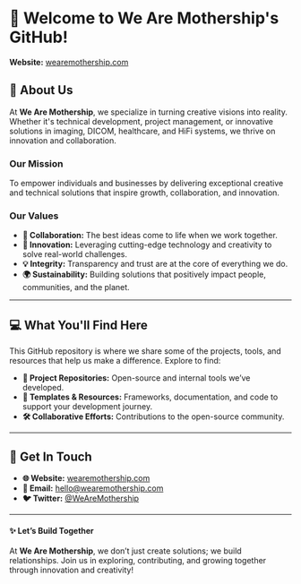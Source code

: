 # **👋 Welcome to We Are Mothership's GitHub!**  
**Website:** [wearemothership.com](http://wearemothership.com)  

## **🌟 About Us**  
At **We Are Mothership**, we specialize in turning creative visions into reality. Whether it's technical development, project management, or innovative solutions in imaging, DICOM, healthcare, and HiFi systems, we thrive on innovation and collaboration.  

### **Our Mission**  
To empower individuals and businesses by delivering exceptional creative and technical solutions that inspire growth, collaboration, and innovation.  

### **Our Values**  
- **🤝 Collaboration:** The best ideas come to life when we work together.  
- **🚀 Innovation:** Leveraging cutting-edge technology and creativity to solve real-world challenges.  
- **💡 Integrity:** Transparency and trust are at the core of everything we do.  
- **🌍 Sustainability:** Building solutions that positively impact people, communities, and the planet.  

---

## **💻 What You'll Find Here**  
This GitHub repository is where we share some of the projects, tools, and resources that help us make a difference. Explore to find:  
- **🚧 Project Repositories:** Open-source and internal tools we’ve developed.  
- **📂 Templates & Resources:** Frameworks, documentation, and code to support your development journey.  
- **🛠️ Collaborative Efforts:** Contributions to the open-source community.  

---

## **📢 Get In Touch**  
- **🌐 Website:** [wearemothership.com](http://wearemothership.com)  
- **📧 Email:** [hello@wearemothership.com](mailto:hello@wearemothership.com)  
- **🐦 Twitter:** [@WeAreMothership](https://twitter.com/WeAreMothership)  

---

#### **✨ Let’s Build Together**  
At **We Are Mothership**, we don’t just create solutions; we build relationships. Join us in exploring, contributing, and growing together through innovation and creativity!
